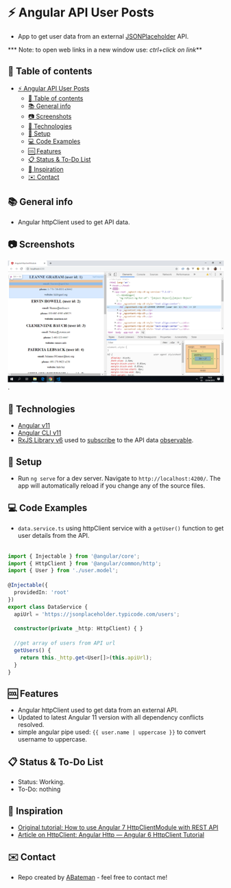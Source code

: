 # :zap: Angular API User Posts

* App to get user data from an external [JSONPlaceholder](https://jsonplaceholder.typicode.com) API.

*** Note: to open web links in a new window use: _ctrl+click on link_**

## :page_facing_up: Table of contents

* [:zap: Angular API User Posts](#zap-angular-api-user-posts)
  * [:page_facing_up: Table of contents](#page_facing_up-table-of-contents)
  * [:books: General info](#books-general-info)
  * [:camera: Screenshots](#camera-screenshots)
  * [:signal_strength: Technologies](#signal_strength-technologies)
  * [:floppy_disk: Setup](#floppy_disk-setup)
  * [:computer: Code Examples](#computer-code-examples)
  * [:cool: Features](#cool-features)
  * [:clipboard: Status & To-Do List](#clipboard-status--to-do-list)
  * [:clap: Inspiration](#clap-inspiration)
  * [:envelope: Contact](#envelope-contact)

## :books: General info

* Angular httpClient used to get API data.

## :camera: Screenshots

![Example screenshot](./img/users.png).

## :signal_strength: Technologies

* [Angular v11](https://angular.io/)
* [Angular CLI v11](https://cli.angular.io/)
* [RxJS Library v6](https://angular.io/guide/rx-library) used to [subscribe](http://reactivex.io/documentation/operators/subscribe.html) to the API data [observable](http://reactivex.io/documentation/observable.html).

## :floppy_disk: Setup

* Run `ng serve` for a dev server. Navigate to `http://localhost:4200/`. The app will automatically reload if you change any of the source files.

## :computer: Code Examples

* `data.service.ts` using httpClient service with a `getUser()` function to get user details from the API.

```typescript

import { Injectable } from '@angular/core';
import { HttpClient } from '@angular/common/http';
import { User } from './user.model';

@Injectable({
  providedIn: 'root'
})
export class DataService {
  apiUrl = 'https://jsonplaceholder.typicode.com/users';

  constructor(private _http: HttpClient) { }

  //get array of users from API url
  getUsers() {
    return this._http.get<User[]>(this.apiUrl);
  }
}

```

## :cool: Features

* Angular httpClient used to get data from an external API.
* Updated to latest Angular 11 version with all dependency conflicts resolved.
* simple angular pipe used: `{{ user.name | uppercase }}` to convert username to uppercase.

## :clipboard: Status & To-Do List

* Status: Working.
* To-Do: nothing

## :clap: Inspiration

* [Original tutorial: How to use Angular 7 HttpClientModule with REST API](https://www.youtube.com/watch?v=yAT2HHusDDk)
* [Article on HttpClient: Angular Http — Angular 6 HttpClient Tutorial](https://www.techiediaries.com/angular-http-client/)

## :envelope: Contact

* Repo created by [ABateman](https://www.andrewbateman.org) - feel free to contact me!
